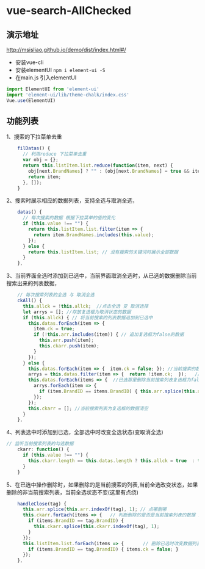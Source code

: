 # vue-search-AllChecked


## 演示地址
<http://msisliao.github.io/demo/dist/index.html#/>


- 安装vue-cli 
- 安装elementUI `npm i element-ui -S`
- 在main.js 引入elementUI



```javascript
import ElementUI from 'element-ui'
import 'element-ui/lib/theme-chalk/index.css'
Vue.use(ElementUI)
```


## 功能列表

1、搜索的下拉菜单去重

```javascript
    filDatas() {
      // 利用reduce 下拉菜单去重
      var obj = {};
      return this.listItem.list.reduce(function(item, next) {
        obj[next.BrandNames] ? "" : (obj[next.BrandNames] = true && item.push(next));
        return item;
      }, []);
    }

```

2、搜索时展示相应的数据列表，支持全选与取消全选，

```javascript
    datas() {
      // 每次搜索的数据 根据下拉菜单的值的变化
      if (this.value !== "") {
        return this.listItem.list.filter(item => {
          return item.BrandNames.includes(this.value);
        });
      } else {
        return this.listItem.list; // 没有搜索的关键词时展示全部数据
      }
    },
```

3、当前界面全选时添加到已选中，当前界面取消全选时，从已选的数据删除当前搜索出来的列表数据，

```javascript
    // 每次搜索列表的全选 与 取消全选
    ckAll() {
      this.allck = !this.allck;  //点击全选 变 取消选择
      let arrys = []; //存放复选框为取消状态的数据
      if (this.allck) { // 将当前搜索的列表数据追加到已选中
        this.datas.forEach(item => {
          item.ck = true; 
          if (!this.arr.includes(item)) { // 追加复选框为false的数据
            this.arr.push(item);
            this.ckarr.push(item);
          }
        });
      } else {
        this.datas.forEach(item => {  item.ck = false; }); //当前搜索的数据列表复选框设为取消状态
        arrys = this.datas.filter(item => {  return !item.ck;  });   //把复选框为false的数据 拿出来
        this.datas.forEach(items => {  //已选那里删除当前搜索列表复选框为false的数据
          arrys.forEach(item => {
            if (item.BrandID == items.BrandID) { this.arr.splice(this.arr.indexOf(item), 1);}
          });
        });
        this.ckarr = []; //当前搜索列表为复选框的数据清空
      }
    },

```

4、列表选中时添加到已选，全部选中时改变全选状态(变取消全选)

```javascript
// 监听当前搜索列表的勾选数据
    ckarr: function() {
      if (this.value !== "") {
        this.ckarr.length == this.datas.length ? this.allck = true  : this.allck = false; //如果已选等于当前搜索列表 改变全选状态
      }
    }

```

5、在已选中操作删除时，如果删除的是当前搜索的列表,当前全选改变状态，如果删除的非当前搜索列表，当前全选状态不变(这里有点绕)

```javascript
    handleClose(tag) {
      this.arr.splice(this.arr.indexOf(tag), 1); // 点哪删哪
      this.ckarr.forEach(items => {   // 判断删除的是否是当前搜索列表的数据 是的话改变全选状态
        if (items.BrandID == tag.BrandID) {
          this.ckarr.splice(this.ckarr.indexOf(tag), 1);
        }
      });
      this.listItem.list.forEach(items => {       // 删除已选时改变数据列表状态
        if (items.BrandID == tag.BrandID) { items.ck = false; }
      });
    },
```
